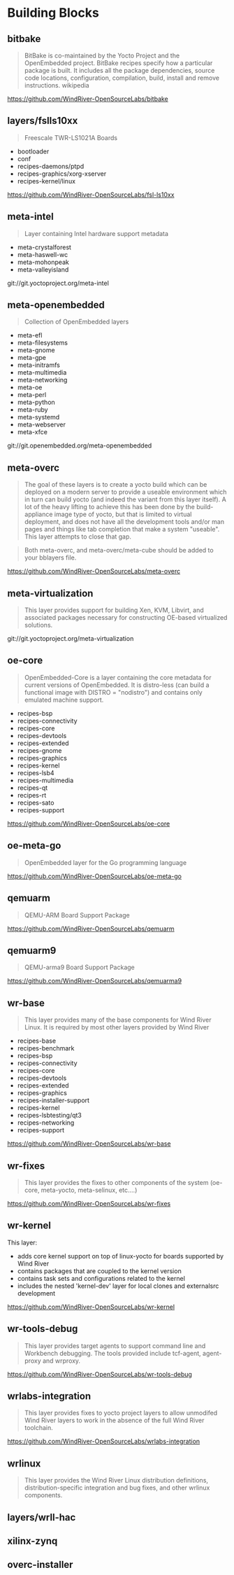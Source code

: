 Building Blocks
==

## bitbake

> BitBake is co-maintained by the Yocto Project and the OpenEmbedded project. BitBake recipes specify how a particular package is built. It includes all the package dependencies, source code locations, configuration, compilation, build, install and remove instructions. wikipedia

https://github.com/WindRiver-OpenSourceLabs/bitbake

## layers/fslls10xx

> Freescale TWR-LS1021A Boards

- bootloader
- conf 	
- recipes-daemons/ptpd
- recipes-graphics/xorg-xserver
- recipes-kernel/linux

https://github.com/WindRiver-OpenSourceLabs/fsl-ls10xx

## meta-intel

> Layer containing Intel hardware support metadata

- meta-crystalforest
- meta-haswell-wc
- meta-mohonpeak
- meta-valleyisland

git://git.yoctoproject.org/meta-intel

## meta-openembedded

> Collection of OpenEmbedded layers

- meta-efl
- meta-filesystems
- meta-gnome
- meta-gpe
- meta-initramfs
- meta-multimedia
- meta-networking
- meta-oe
- meta-perl
- meta-python
- meta-ruby
- meta-systemd
- meta-webserver
- meta-xfce

git://git.openembedded.org/meta-openembedded

## meta-overc

> The goal of these layers is to create a yocto build which can be deployed on a modern server to provide a useable environment which in turn can build yocto (and indeed the variant from this layer itself).  A lot of the heavy lifting to achieve this has been done by the build-appliance image type of yocto, but that is limited to virtual deployment, and does not have all the development tools and/or man pages and things like tab completion that make a system "useable".  This layer attempts to close that gap.

> Both meta-overc, and meta-overc/meta-cube should be added to your bblayers file.

https://github.com/WindRiver-OpenSourceLabs/meta-overc

## meta-virtualization

> This layer provides support for building Xen, KVM, Libvirt, and associated packages necessary for constructing OE-based virtualized solutions.

git://git.yoctoproject.org/meta-virtualization

## oe-core

> OpenEmbedded-Core is a layer containing the core metadata for current versions of OpenEmbedded. It is distro-less (can build a functional image with DISTRO = "nodistro") and contains only emulated machine support.

- recipes-bsp
- recipes-connectivity
- recipes-core
- recipes-devtools
- recipes-extended
- recipes-gnome
- recipes-graphics
- recipes-kernel
- recipes-lsb4
- recipes-multimedia
- recipes-qt
- recipes-rt
- recipes-sato
- recipes-support

https://github.com/WindRiver-OpenSourceLabs/oe-core

## oe-meta-go

> OpenEmbedded layer for the Go programming language

https://github.com/WindRiver-OpenSourceLabs/oe-meta-go

## qemuarm

> QEMU-ARM Board Support Package

https://github.com/WindRiver-OpenSourceLabs/qemuarm

## qemuarm9

>  QEMU-arma9 Board Support Package

https://github.com/WindRiver-OpenSourceLabs/qemuarma9

## wr-base

> This layer provides many of the base components for Wind River Linux.  It is required by most other layers provided by Wind River

- recipes-base
- recipes-benchmark
- recipes-bsp
- recipes-connectivity
- recipes-core
- recipes-devtools
- recipes-extended
- recipes-graphics
- recipes-installer-support
- recipes-kernel
- recipes-lsbtesting/qt3
- recipes-networking
- recipes-support

https://github.com/WindRiver-OpenSourceLabs/wr-base

## wr-fixes

> This layer provides the fixes to other components of the system
(oe-core, meta-yocto, meta-selinux, etc....)

https://github.com/WindRiver-OpenSourceLabs/wr-fixes

## wr-kernel

This layer:

- adds core kernel support on top of linux-yocto for boards supported by Wind River
- contains packages that are coupled to the kernel version
- contains task sets and configurations related to the kernel
- includes the nested 'kernel-dev' layer for local clones and externalsrc development

https://github.com/WindRiver-OpenSourceLabs/wr-kernel

## wr-tools-debug

> This layer provides target agents to support command line and Workbench debugging.  The tools provided include tcf-agent, agent-proxy and wrproxy.

https://github.com/WindRiver-OpenSourceLabs/wr-tools-debug

## wrlabs-integration

> This layer provides fixes to yocto project layers to allow unmodifed Wind River layers to work in the absence of the full Wind River toolchain.

https://github.com/WindRiver-OpenSourceLabs/wrlabs-integration

## wrlinux

> This layer provides the Wind River Linux distribution definitions, distribution-specific integration and bug fixes, and other wrlinux components.

## layers/wrll-hac
## xilinx-zynq
## overc-installer